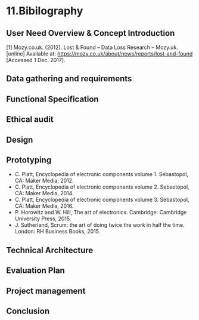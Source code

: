 # 11.Bibilography

## User Need Overview & Concept Introduction
[1] Mozy.co.uk. (2012). Lost & Found – Data Loss Research – Mozy.uk. [online] Available at: https://mozy.co.uk/about/news/reports/lost-and-found [Accessed 1 Dec. 2017].

## Data gathering and requirements

## Functional Specification

## Ethical audit 

## Design

## Prototyping
- C. Platt, Encyclopedia of electronic components volume 1. Sebastopol, CA: Maker Media, 2012.
- C. Platt, Encyclopedia of electronic components volume 2. Sebastopol, CA: Maker Media, 2014.
- C. Platt, Encyclopedia of electronic components volume 3. Sebastopol, CA: Maker Media, 2016.
- P. Horowitz and W. Hill, The art of electronics. Cambridge: Cambridge University Press, 2015.
- J. Sutherland, Scrum: the art of doing twice the work in half the time. London: RH Business Books, 2015.

## Technical Architecture

## Evaluation Plan

## Project management

## Conclusion